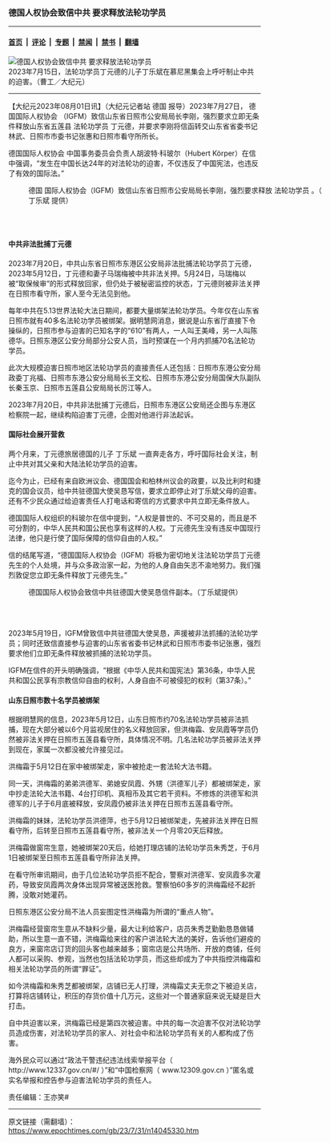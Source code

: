 ### 德国人权协会致信中共 要求释放法轮功学员

---

#### [首页](../../../..?n14045330) &nbsp;|&nbsp; [评论](../../../../../epoch-comment?n14045330) &nbsp;|&nbsp; [专题](../../../../../epoch-special?n14045330) &nbsp;|&nbsp; [禁闻](../../../../../epoch-news?n14045330) &nbsp;|&nbsp; [禁书](../../../../../books?n14045330) &nbsp;|&nbsp; [翻墙](https://github.com/gfw-breaker/nogfw/blob/master/README.md?n14045330)


<div><img alt="德国人权协会致信中共 要求释放法轮功学员" class="attachment-djy_600_400 size-djy_600_400 wp-post-image" src="https://i.epochtimes.com/assets/uploads/2023/08/id14045358-2023071078x718-600x400.jpeg"/>
<div class="caption">
 2023年7月15日，法轮功学员丁元德的儿子丁乐斌在慕尼黑集会上呼吁制止中共的迫害。（曹工／大纪元）
</div></div><hr/><div class="post_content" id="artbody" itemprop="articleBody">
 <!-- article content begin -->
 <p>
  【大纪元2023年08月01日讯】（大纪元记者站
  <ok href="https://www.epochtimes.com/gb/tag/%E5%BE%B7%E5%9B%BD.html">
   德国
  </ok>
  报导）2023年7月27日，
  <ok href="https://www.epochtimes.com/gb/tag/%E5%BE%B7%E5%9B%BD%E5%9B%BD%E9%99%85%E4%BA%BA%E6%9D%83%E5%8D%8F%E4%BC%9A.html">
   德国国际人权协会
  </ok>
  （IGFM）致信山东省日照市公安局局长李刚，强烈要求立即无条件释放山东省五莲县
  <ok href="https://www.epochtimes.com/gb/tag/%E6%B3%95%E8%BD%AE%E5%8A%9F%E5%AD%A6%E5%91%98.html">
   法轮功学员
  </ok>
  丁元德，并要求李刚将信函转交山东省省委书记林武、日照市市委书记张惠和日照市看守所所长。
 </p>
 <p>
  <ok href="https://www.epochtimes.com/gb/tag/%E5%BE%B7%E5%9B%BD%E5%9B%BD%E9%99%85%E4%BA%BA%E6%9D%83%E5%8D%8F%E4%BC%9A.html">
   德国国际人权协会
  </ok>
  中国事务委员会负责人胡波特‧科玻尔（Hubert Körper）在信中强调，“发生在中国长达24年的对法轮功的迫害，不仅违反了中国宪法，也违反了有效的国际法。”
 </p>
 <figure aria-describedby="caption-attachment-14045335" class="wp-caption aligncenter" id="attachment_14045335" style="width: 600px">
  <ok href="https://i.epochtimes.com/assets/uploads/2023/08/id14045335-202307031_1.png" target="_blank">
   <img alt="" class="size-large wp-image-14045335" src="https://i.epochtimes.com/assets/uploads/2023/08/id14045335-202307031_1-600x395.png"/>
  </ok>
  <br/><figcaption class="wp-caption-text" id="caption-attachment-14045335">
   <ok href="https://www.epochtimes.com/gb/tag/%E5%BE%B7%E5%9B%BD.html">
    德国
   </ok>
   国际人权协会（IGFM）致信山东省日照市公安局局长李刚，强烈要求释放
   <ok href="https://www.epochtimes.com/gb/tag/%E6%B3%95%E8%BD%AE%E5%8A%9F%E5%AD%A6%E5%91%98.html">
    法轮功学员
   </ok>
   。（
   <ok href="https://www.epochtimes.com/gb/tag/%E4%B8%81%E4%B9%90%E6%96%8C.html">
    丁乐斌
   </ok>
   提供）
  </figcaption><br/>
 </figure><br/>
 <h4>
  中共非法批捕丁元德
 </h4>
 <p>
  2023年7⽉20日，中共⼭东省⽇照市东港区公安局非法批捕法轮功学员丁元德，2023年5月12日，丁元德和妻子马瑞梅被中共非法关押。5月24日，马瑞梅以被“取保候审”的形式释放回家，但仍处于被秘密监控的状态，丁元德则被非法关押在日照市看守所，家⼈⾄今无法见到他。
 </p>
 <p>
  每年中共在5.13世界法轮大法日期间，都要大量绑架法轮功学员。今年仅在⼭东省日照市就有40多名法轮功学员被绑架。据明慧网消息，据说是⼭东省厅直接下令操纵的，日照市参与迫害的已知名字的“610”有两⼈，一⼈叫王美峰，另一⼈叫陈德华。日照东港区公安分局部分公安⼈员，当时预谋在一个月内抓捕70名法轮功学员。
 </p>
 <p>
  此次大规模迫害日照市地区法轮功学员的直接责任⼈还包括：日照市东港公安分局政委丁兆福、日照市东港公安分局局长王文松、日照市东港公安分局国保⼤队副队长秦玉京、日照市五莲县公安局局长厉江等人。
 </p>
 <p>
  2023年7月20日，中共非法批捕丁元德后，日照市东港区公安局还企图与东港区检察院一起，继续构陷迫害丁元德，企图对他进行非法起诉。
 </p>
 <h4>
  国际社会展开营救
 </h4>
 <p>
  两个月来，丁元德旅居德国的儿子
  <ok href="https://www.epochtimes.com/gb/tag/%E4%B8%81%E4%B9%90%E6%96%8C.html">
   丁乐斌
  </ok>
  一直奔走各⽅，呼吁国际社会关注，制⽌中共对其⽗亲和大陆法轮功学员的迫害。
 </p>
 <p>
  迄今为⽌，已经有来自欧洲议会、德国国会和柏林州议会的政要，以及比利时和捷克的国会议员，给中共驻德国⼤使吴恳写信，要求立即停⽌对丁乐斌父母的迫害。还有不少民众通过给迫害责任⼈打电话和寄信的⽅式要求中共立即⽆条件放⼈。
 </p>
 <p>
  德国国际人权组织的科玻尔在信中提到，“人权是普世的、不可交易的，而且是不可分割的，中华人民共和国公民也享有这样的人权。丁元德先生没有违反中国现行法律，他只是行使了国际保障的信仰自由的人权。”
 </p>
 <p>
  信的结尾写道，“德国国际人权协会（IGFM）将极为密切地关注法轮功学员丁元德先生的个人处境，并与众多政治家一起，为他的人身自由矢志不渝地努力。我们强烈敦促您立即无条件释放丁元德先生。”
 </p>
 <figure aria-describedby="caption-attachment-14045336" class="wp-caption aligncenter" id="attachment_14045336" style="width: 600px">
  <ok href="https://i.epochtimes.com/assets/uploads/2023/08/id14045336-202307031_2.jpeg" target="_blank">
   <img alt="" class="size-large wp-image-14045336" src="https://i.epochtimes.com/assets/uploads/2023/08/id14045336-202307031_2-600x400.jpeg"/>
  </ok>
  <br/><figcaption class="wp-caption-text" id="caption-attachment-14045336">
   德国国际人权协会致信中共驻德国大使吴恳信件副本。（丁乐斌提供）
  </figcaption><br/>
 </figure><br/>
 <p>
  2023年5月19日，IGFM曾致信中共驻德国大使吴恳，声援被非法抓捕的法轮功学员；同时还致信直接参与迫害的山东省省委书记林武和日照市市委书记张惠，强烈要求他们立即无条件释放被抓捕的法轮功学员。
 </p>
 <p>
  IGFM在信件的开头明确强调，“根据《中华人民共和国宪法》第36条，中华人民共和国公民享有宗教信仰自由的权利，人身自由不可被侵犯的权利（第37条）。”
 </p>
 <h4>
  山东日照市数十名学员被绑架
 </h4>
 <p>
  根据明慧网的信息，2023年5月12日，山东日照市约70名法轮功学员被非法抓捕，现在大部分被以6个月监视居住的名义释放回家，但洪梅霜、安凤霞等学员仍然被非法关押在日照市五莲县看守所，具体情况不明。几名法轮功学员被非法关押到现在，家属一次都没被允许接见过。
 </p>
 <p>
  洪梅霜于5月12日在家中被绑架走，家中被抢走一套法轮大法书籍。
 </p>
 <p>
  同一天，洪梅霜的弟弟洪德军、弟媳安凤霞、外甥（洪德军儿子）都被绑架走，家中抄走法轮大法书籍、4台打印机、真相币及其它若干资料。不修炼的洪德军和洪德军的儿子于6月底被释放，安凤霞仍被非法关押在日照市五莲县看守所。
 </p>
 <p>
  洪梅霜的妹妹，法轮功学员洪德萍，也于5月12日被绑架走，先被非法关押在日照看守所，后转至日照市五莲县看守所，被非法关一个月零20天后释放。
 </p>
 <p>
  洪梅霜做窗帘生意，她被绑架20天后，给她打理店铺的法轮功学员朱秀芝，于6月1日被绑架至日照市五莲县看守所非法关押。
 </p>
 <p>
  在看守所审讯期间，由于几位法轮功学员拒不配合，警察对洪德军、安凤霞多次灌药，导致安凤霞两次身体出现异常被送医抢救。警察怕60多岁的洪梅霜经不起折腾，没敢对她灌药。
 </p>
 <p>
  日照东港区公安分局不法人员妄图定性洪梅霜为所谓的“重点人物”。
 </p>
 <p>
  洪梅霜经营窗帘生意从不缺料少量，最大让利给客户，店员朱秀芝勤勤恳恳做辅助，所以生意一直不错，洪梅霜给来往的客户讲法轮大法的美好，告诉他们避疫的良方，来窗帘店订货的回头客也越来越多；窗帘店是公共场所、开放的商铺，任何人都可以采购、参观，当然也包括法轮功学员，而这些却成为了中共指控洪梅霜和相关法轮功学员的所谓“罪证”。
 </p>
 <p>
  如今洪梅霜和朱秀芝都被绑架，店铺已无人打理，洪梅霜丈夫无奈之下被迫关店，打算将店铺转让，积压的存货价值十几万元，这些对一个普通家庭来说无疑是巨大打击。
 </p>
 <p>
  自中共迫害以来，洪梅霜已经是第四次被迫害。中共的每一次迫害不仅对法轮功学员造成伤害，对法轮功学员的家人、对社会中和法轮功学员有关的人都构成了伤害。
 </p>
 <p>
  海外民众可以通过“政法干警违纪违法线索举报平台（
  <ok href="http://www.12337.gov.cn/#/">
   http://www.12337.gov.cn/#/
  </ok>
  ）”和“中国检察⽹（
  <ok href="http://www.12309.gov.cn">
   www.12309.gov.cn
  </ok>
  ）”匿名或实名举报和控告参与迫害法轮功学员的责任⼈。
 </p>
 <p>
  责任编辑：王亦笑#
 </p>
 <!-- article content end -->
 <div id="below_article_ad">
 </div>
</div>


---

原文链接（需翻墙）：https://www.epochtimes.com/gb/23/7/31/n14045330.htm